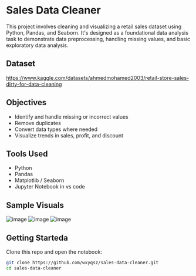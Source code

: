 # Sales Data Cleaner

This project involves cleaning and visualizing a retail sales dataset using Python, Pandas, and Seaborn. It's designed as a foundational data analysis task to demonstrate data preprocessing, handling missing values, and basic exploratory data analysis.

## Dataset
https://www.kaggle.com/datasets/ahmedmohamed2003/retail-store-sales-dirty-for-data-cleaning

## Objectives
- Identify and handle missing or incorrect values
- Remove duplicates
- Convert data types where needed
- Visualize trends in sales, profit, and discount

## Tools Used
- Python
- Pandas
- Matplotlib / Seaborn
- Jupyter Notebook in vs code 

## Sample Visuals
![image](https://github.com/user-attachments/assets/3444ec3f-d68d-4fbf-b2de-9dc43494cda8)
![image](https://github.com/user-attachments/assets/802d51b9-3706-4f15-8a35-99f14d2a924e)
![image](https://github.com/user-attachments/assets/4bac7cd2-8c16-412e-90a6-eb553ef22b5c)


## Getting Starteda
Clone this repo and open the notebook:

```bash
git clone https://github.com/wxyqsz/sales-data-cleaner.git
cd sales-data-cleaner
